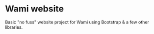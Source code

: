  # Wami website

 Basic "no fuss" website project for Wami using Bootstrap & a few other libraries.
